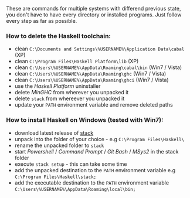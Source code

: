 These are commands for multiple systems with differend previous state, you don't have to have every directory or installed programs. Just follow every step as far as possible.

### How to delete the Haskell toolchain:

 * clean `C:\Documents and Settings\%USERNAME%\Application Data\cabal` (XP)
 * clean `C:\Program Files\Haskell Platform\lib`                       (XP)
 * clean `C:\Users\%USERNAME%\AppData\Roaming\cabal\bin`               (Win7 / Vista)
 * clean `C:\Users\%USERNAME%\AppData\Roaming\ghc`                     (Win7 / Vista)
 * clean `C:\Users\%USERNAME%\AppData\Roaming\ghci`                    (Win7 / Vista)
 * use the *Haskell Platform* uninstaller
 * delete *MinGHC* from wherever you unpacked it
 * delete `stack` from whereever you unpacked it
 * update your `PATH` environment variable and remove deleted paths


### How to install Haskell on Windows (tested with Win7):

 * download latest release of [stack](https://github.com/commercialhaskell/stack/releases/tag/v0.1.5.0)
 * unpack into the folder of your choice - e.g `C:\Program Files\Haskell\`
 * rename the unpacked folder to `stack`
 * start *Powershell* / *Command Prompt* / *Git Bash* / *MSys2* in the stack folder
 * execute `stack setup` - this can take some time
 * add the unpacked destination to the `PATH` environment variable e.g `C:\Program Files\Haskell\stack;`
 * add the executable destination to the `PATH` environment variable `C:\Users\%USERNAME%\AppData\Roaming\local\bin;`
